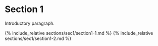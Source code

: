 
# Section 1

Introductory paragraph.

{% include_relative sections/sec1/section1-1.md %}
{% include_relative sections/sec1/section1-2.md %}
